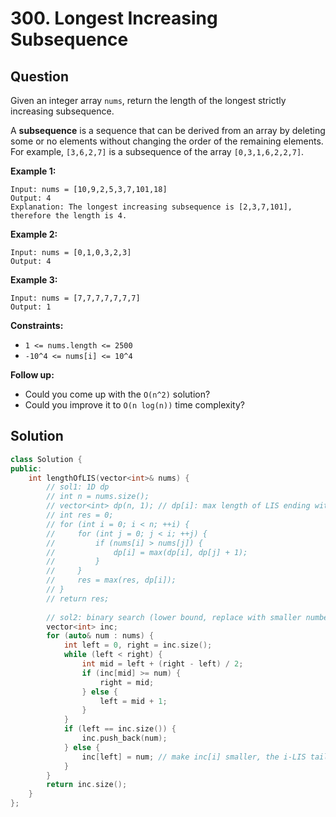 # 300. Longest Increasing Subsequence

## Question

Given an integer array `nums`, return the length of the longest strictly increasing subsequence.

A **subsequence** is a sequence that can be derived from an array by deleting some or no elements without changing the order of the remaining elements. For example, `[3,6,2,7]` is a subsequence of the array `[0,3,1,6,2,2,7]`.

**Example 1:**

```text
Input: nums = [10,9,2,5,3,7,101,18]
Output: 4
Explanation: The longest increasing subsequence is [2,3,7,101], therefore the length is 4.
```

**Example 2:**

```text
Input: nums = [0,1,0,3,2,3]
Output: 4
```

**Example 3:**

```text
Input: nums = [7,7,7,7,7,7,7]
Output: 1
```

**Constraints:**

* `1 <= nums.length <= 2500`
* `-10^4 <= nums[i] <= 10^4`

**Follow up:**

* Could you come up with the `O(n^2)` solution?
* Could you improve it to `O(n log(n))` time complexity?

## Solution

```cpp
class Solution {
public:
    int lengthOfLIS(vector<int>& nums) {
        // sol1: 1D dp
        // int n = nums.size();
        // vector<int> dp(n, 1); // dp[i]: max length of LIS ending with nums[i]
        // int res = 0;
        // for (int i = 0; i < n; ++i) {
        //     for (int j = 0; j < i; ++j) {
        //         if (nums[i] > nums[j]) {
        //             dp[i] = max(dp[i], dp[j] + 1);
        //         }
        //     }
        //     res = max(res, dp[i]);
        // }
        // return res;
        
        // sol2: binary search (lower bound, replace with smaller number in increasing sequence)
        vector<int> inc;
        for (auto& num : nums) {
            int left = 0, right = inc.size();
            while (left < right) {
                int mid = left + (right - left) / 2;
                if (inc[mid] >= num) {
                    right = mid;
                } else {
                    left = mid + 1;
                }
            }
            if (left == inc.size()) {
                inc.push_back(num);
            } else {
                inc[left] = num; // make inc[i] smaller, the i-LIS tail is smaller, can make longer possible LIS
            }
        }
        return inc.size();
    }
};
```

